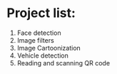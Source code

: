 # Project list:
1. Face detection 
2. Image filters
3. Image Cartoonization 
4. Vehicle detection
5. Reading and scanning QR code
